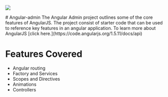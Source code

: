 <p><img src="https://upload.wikimedia.org/wikipedia/commons/c/ca/AngularJS_logo.svg"> </p>
# Angular-admin
The Angular Admin project outlines some of the core features of AngularJS. The project consist of starter code that can be used to reference key features in an angular application. To learn more about AngularJS [click here.](https://code.angularjs.org/1.5.11/docs/api)



# Features Covered
- Angular routing
- Factory and Services
- Scopes and Directives
- Animations
- Controllers

